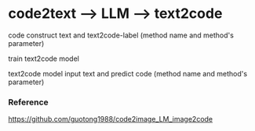 # code2text --> LLM --> text2code

code construct text and text2code-label (method name and method's parameter)

train text2code model

text2code model input text and predict code (method name and method's parameter)

### Reference

https://github.com/guotong1988/code2image_LM_image2code

